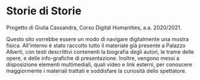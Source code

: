 # Storie di Storie
 Progetto di Giulia Cassandra, Corso Digital Humanities, a.a. 2020/2021. 
 
Questo sito vorrebbe essere un modo di navigare digitalmente una mostra fisica. All'interno è stato raccolto tutto il materiale già presente a Palazzo Alberti, con testi descrittivi contenenti la biografia degli autori, le trame delle opere, e delle info-grafiche di presentazione. Inoltre, vengono messi a disposizione elementi multimediali, quali video e link esterni, per conoscere maggiormente i materiali trattati e soddisfare la curiosità dello spettatore.



